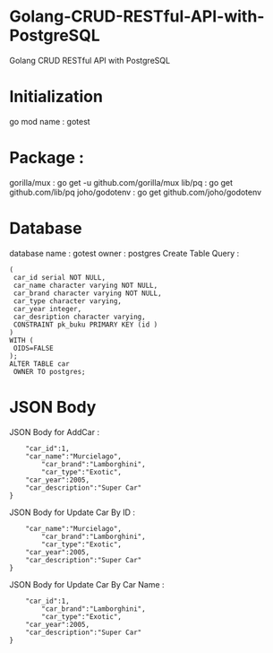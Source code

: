 # Golang-CRUD-RESTful-API-with-PostgreSQL
Golang CRUD RESTful API with PostgreSQL

# Initialization
go mod name : gotest

# Package :
gorilla/mux : go get -u github.com/gorilla/mux
lib/pq : go get github.com/lib/pq
joho/godotenv : go get github.com/joho/godotenv

# Database
database name : gotest
owner : postgres
Create Table Query :
```CREATE TABLE car
(
 car_id serial NOT NULL,
 car_name character varying NOT NULL,
 car_brand character varying NOT NULL,
 car_type character varying,
 car_year integer,
 car_desription character varying,
 CONSTRAINT pk_buku PRIMARY KEY (id )
)
WITH (
 OIDS=FALSE
);
ALTER TABLE car
 OWNER TO postgres;
 ```

# JSON Body
JSON Body for AddCar :
```{
	"car_id":1,
	"car_name":"Murcielago",
    	"car_brand":"Lamborghini",
    	"car_type":"Exotic",
	"car_year":2005,
	"car_description":"Super Car"
}
```
JSON Body for Update Car By ID :
```{
	"car_name":"Murcielago",
    	"car_brand":"Lamborghini",
    	"car_type":"Exotic",
	"car_year":2005,
	"car_description":"Super Car"
}
```
JSON Body for Update Car By Car Name :
```{
	"car_id":1,
    	"car_brand":"Lamborghini",
    	"car_type":"Exotic",
	"car_year":2005,
	"car_description":"Super Car"
}
```
